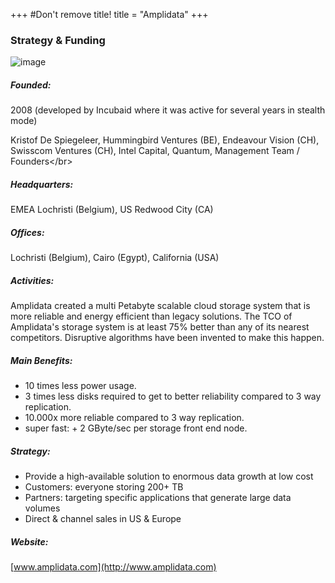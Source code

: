 +++
#Don't remove title!
title = "Amplidata"
+++
### Strategy & Funding

![image](/www_incubaid/.files/img/amplidata-small.png)

##### Founded:

2008 (developed by Incubaid where it was active for several years in stealth mode)

Kristof De Spiegeleer, Hummingbird Ventures (BE), Endeavour Vision (CH), Swisscom Ventures (CH), Intel Capital, Quantum, Management Team / Founders</br\>

##### Headquarters:

EMEA Lochristi (Belgium), US Redwood City (CA)

##### Offices:

Lochristi (Belgium), Cairo (Egypt), California (USA)

##### Activities:

Amplidata created a multi Petabyte scalable cloud storage system that is more reliable and energy efficient than legacy solutions. The TCO of Amplidata's storage system is at least 75% better than any of its nearest competitors. Disruptive algorithms have been invented to make this happen.

##### Main Benefits:

-   10 times less power usage.
-   3 times less disks required to get to better reliability compared to 3 way replication.
-   10.000x more reliable compared to 3 way replication.
-   super fast: + 2 GByte/sec per storage front end node.

##### Strategy:

-   Provide a high-available solution to enormous data growth at low cost
-   Customers: everyone storing 200+ TB
-   Partners: targeting specific applications that generate large data volumes
-   Direct & channel sales in US & Europe

##### Website:

[www.amplidata.com](http://www.amplidata.com)
